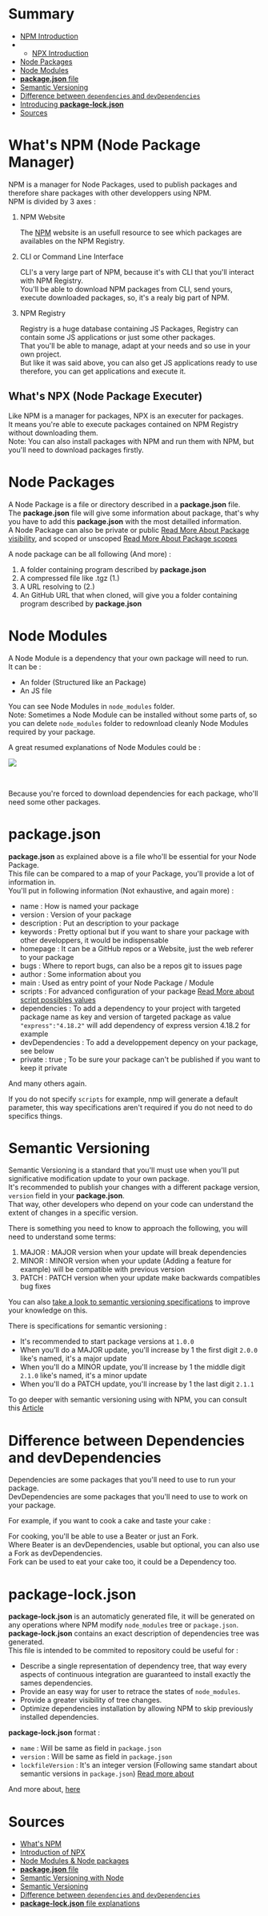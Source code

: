 # Summary

- <a href='#npm-introduction'>NPM Introduction</a>
- - <a href='#npx-introduction'>NPX Introduction</a>
- <a href='#node-packages'>Node Packages</a>
- <a href='#node-modules'>Node Modules</a>
- <a href='#package-json'>**package.json** file</a>
- <a href='#semantic-versioning'>Semantic Versioning</a>
- <a href='#diff-fields-dependencies'>Difference between ``` dependencies ``` and ``` devDependencies ```</a>
- <a href='#package-lock-json'>Introducing **package-lock.json**</a>
- <a href='#sources'>Sources</a>

# What's NPM (Node Package Manager) <a id='npm-introduction'></a>

NPM is a manager for Node Packages, used to publish packages and therefore share packages with other developpers using NPM.<br>
NPM is divided by 3 axes :

1. NPM Website
    
    The [NPM](https://www.npmjs.com/) website is an usefull resource to see which packages are availables on the NPM Registry.

2. CLI or Command Line Interface

    CLI's a very large part of NPM, because it's with CLI that you'll interact with NPM Registry.<br>
    You'll be able to download NPM packages from CLI, send yours, execute downloaded packages, so, it's a realy big part
    of NPM.

3. NPM Registry

    Registry is a huge database containing JS Packages, Registry can contain some JS applications or just some other packages.<br>
    That you'll be able to manage, adapt at your needs and so use in your own project.<br>
    But like it was said above, you can also get JS applications ready to use therefore, you can get applications and execute it.

## What's NPX (Node Package Executer) <a id='npx-introduction'></a>

Like NPM is a manager for packages, NPX is an executer for packages.<br>
It means you're able to execute packages contained on NPM Registry without downloading them.<br>
Note: You can also install packages with NPM and run them with NPM, but you'll need to download packages firstly.

# Node Packages <a id='node-packages'></a>

A Node Package is a file or directory described in a **package.json** file.<br>
The **package.json** file will give some information about package, that's why you have to add this **package.json** with the most detailled information.<br>
A Node Package can also be private or public [Read More About Package visibility](https://docs.npmjs.com/about-private-packages), and scoped or unscoped [Read More About Package scopes](https://docs.npmjs.com/about-scopes)

A node package can be all following (And more) : 

1. A folder containing program described by **package.json**
2. A compressed file like .tgz (1.)
3. A URL resolving to (2.)
4. An GitHub URL that when cloned, will give you a folder containing program described by **package.json**

# Node Modules <a id='node-modules'></a>

A Node Module is a dependency that your own package will need to run.<br>
It can be :

- An folder (Structured like an Package)
- An JS file

You can see Node Modules in ``` node_modules ``` folder.<br> 
Note: Sometimes a Node Module can be installed without some parts of, so you can delete ``` node_modules ``` folder to 
redownload cleanly Node Modules required by your package.<br>

A great resumed explanations of Node Modules could be : <br>

![](https://guillaume-richard.fr/wp-content/uploads/2020/06/node-modules-app-performance.png)

<br>

Because you're forced to download dependencies for each package, who'll need some other packages.

# **package.json** <a id='package-json'></a>

**package.json** as explained above is a file who'll be essential for your Node Package.<br>
This file can be compared to a map of your Package, you'll provide a lot of information in.<br>
You'll put in following information (Not exhaustive, and again more) :

- name : How is named your package
- version : Version of your package
- description : Put an description to your package
- keywords : Pretty optional but if you want to share your package with other developpers, it would be indispensable
- homepage : It can be a GitHub repos or a Website, just the web referer to your package
- bugs : Where to report bugs, can also be a repos git to issues page
- author : Some information about you
- main : Used as entry point of your Node Package / Module
- scripts : For advanced configuration of your package [Read More about script possibles values](https://docs.npmjs.com/cli/v8/using-npm/scripts)
- dependencies : To add a dependency to your project with targeted package name as key and version of targeted package as value ``` "express":"4.18.2" ``` will add dependency of express version 4.18.2 for example 
- devDependencies : To add a developpement depency on your package, see below
- private : true ; To be sure your package can't be published if you want to keep it private

And many others again. <br>

If you do not specify ``` scripts ``` for example, nmp will generate a default parameter, this way specifications aren't required if you do not need to do specifics things.<br>

# Semantic Versioning <a id='semantic-versioning'></a>

Semantic Versioning is a standard that you'll must use when you'll put significative modification update to your own package.<br>
It's recommended to publish your changes with a different package version, ``` version ``` field in your **package.json**.<br>
That way, other developers who depend on your code can understand the extent of changes in a specific version.<br>

There is something you need to know to approach the following, you will need to understand some terms:

1. MAJOR : MAJOR version when your update will break dependencies
2. MINOR : MINOR version when your update (Adding a feature for example) will be compatible with previous version
3. PATCH : PATCH version when your update make backwards compatibles bug fixes

You can also [take a look to semantic versioning specifications](https://semver.org/) to improve your knowledge on this.<br>

There is specifications for semantic versioning :

- It's recommended to start package versions at ``` 1.0.0 ```
- When you'll do a MAJOR update, you'll increase by 1 the first digit ``` 2.0.0 ``` like's named, it's a major update
- When you'll do a MINOR update, you'll increase by 1 the middle digit ``` 2.1.0 ``` like's named, it's a minor update
- When you'll do a PATCH update, you'll increase by 1 the last digit ``` 2.1.1 ```

To go deeper with semantic versioning using with NPM, you can consult this [Article](https://docs.npmjs.com/about-semantic-versioning#using-semantic-versioning-to-specify-update-types-your-package-can-accept) 

# Difference between Dependencies and devDependencies <a id='diff-fields-dependencies'></a>

Dependencies are some packages that you'll need to use to run your package.<br>
DevDependencies are some packages that you'll need to use to work on your package.<br>

For example, if you want to cook a cake and taste your cake :

For cooking, you'll be able to use a Beater or just an Fork.<br>
Where Beater is an devDependencies, usable but optional, you can also use a Fork as devDependencies.<br>
Fork can be used to eat your cake too, it could be a Dependency too.<br>

# **package-lock.json** <a id='package-lock-json'></a>

**package-lock.json** is an automaticly generated file, it will be generated on any operations where NPM modify ``` node_modules ``` tree or ``` package.json ```.<br>
**package-lock.json** contains an exact description of dependencies tree was generated. <br>
This file is intended to be commited to repository could be useful for :

- Describe a single representation of dependency tree, that way every aspects of continuous integration are guaranteed to install exactly the sames dependencies.
- Provide an easy way for user to retrace the states of ``` node_modules ```.
- Provide a greater visibility of tree changes.
- Optimize dependencies installation by allowing NPM to skip previously installed dependencies.

**package-lock.json** format :

- ``` name ``` : Will be same as field in ``` package.json ```
- ``` version ``` : Will be same as field in ``` package.json ```
- ``` lockfileVersion ``` : It's an integer version (Following same standart about semantic versions in ``` package.json ```)
[Read more about](https://docs.npmjs.com/cli/v8/configuring-npm/package-lock-json#lockfileversion) 

And more about, [here](https://docs.npmjs.com/cli/v8/configuring-npm/package-lock-json#packages)

# Sources <a id='sources'></a>

- [What's NPM](https://www.w3schools.com/whatis/whatis_npm.asp)
- [Introduction of NPX](https://www.geeksforgeeks.org/what-are-the-differences-between-npm-and-npx/)
- [Node Modules & Node packages](https://docs.npmjs.com/about-packages-and-modules)
- [**package.json** file](https://docs.npmjs.com/cli/v8/configuring-npm/package-json)
- [Semantic Versioning with Node](https://docs.npmjs.com/about-semantic-versioning)
- [Semantic Versioning](https://semver.org/)
- [Difference between ``` dependencies ``` and ``` devDependencies ```](https://stackoverflow.com/questions/18875674/whats-the-difference-between-dependencies-devdependencies-and-peerdependencies)
- [**package-lock.json** file explanations](https://docs.npmjs.com/cli/v8/configuring-npm/package-lock-json)
